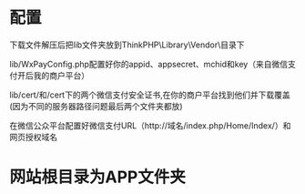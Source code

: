 # 配置

下载文件解压后把lib文件夹放到ThinkPHP\Library\Vendor\目录下

lib/WxPayConfig.php配置好你的appid、appsecret、mchid和key（来自微信支付开后我的商户平台）

lib/cert/和/cert下的两个微信支付安全证书,在你的商户平台找到他们并下载覆盖(因为不同的服务器路径问题最后两个文件夹都放)

在微信公众平台配置好微信支付URL（http://域名/index.php/Home/Index/）和网页授权域名

# 网站根目录为APP文件夹

